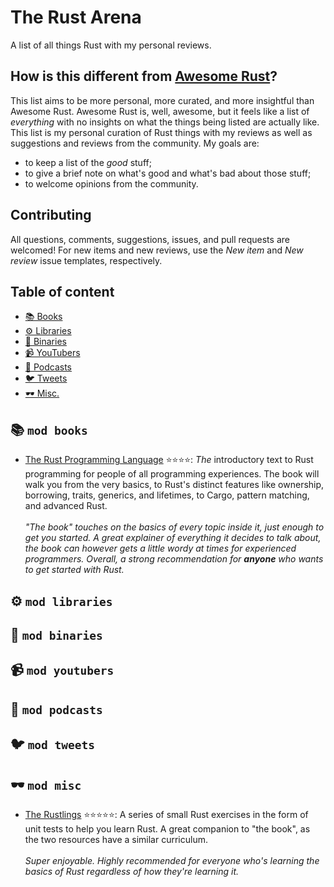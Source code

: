 # The Rust Arena

A list of all things Rust with my personal reviews.

## How is this different from [Awesome Rust][awesome-rust]?

[awesome-rust]: https://github.com/rust-unofficial/awesome-rust

This list aims to be more personal, more curated, and more insightful than
Awesome Rust. Awesome Rust is, well, awesome, but it feels like a list of
_everything_ with no insights on what the things being listed are actually like.
This list is my personal curation of Rust things with my reviews as well as
suggestions and reviews from the community. My goals are:

- to keep a list of the _good_ stuff;
- to give a brief note on what's good and what's bad about those stuff;
- to welcome opinions from the community.

## Contributing

All questions, comments, suggestions, issues, and pull requests are welcomed!
For new items and new reviews, use the _New item_ and _New review_ issue
templates, respectively.

## Table of content

- [📚 Books](#-mod-books)
- [⚙️ Libraries](#%EF%B8%8F-mod-libraries)
- [💾 Binaries](#-mod-binaries)
- [📹 YouTubers](#-mod-youtubers)
- [🎤 Podcasts](#-mod-podcasts)
- [🐦 Tweets](#-mod-tweets)
- [🕶️ Misc.](#%EF%B8%8F-mod-misc)

## 📚 `mod books`

* [The Rust Programming Language][the book] :star::star::star::star:: _The_
  introductory text to Rust programming for people of all programming
  experiences. The book will walk you from the very basics, to Rust's distinct
  features like ownership, borrowing, traits, generics, and lifetimes, to Cargo,
  pattern matching, and advanced Rust.<br/><br/>
  _"The book" touches on the basics of every topic inside it, just enough to get
  you started. A great explainer of everything it decides to talk about, the book
  can however gets a little wordy at times for experienced programmers. Overall,
  a strong recommendation for **anyone** who wants to get started with Rust._

[the book]: https://doc.rust-lang.org/stable/book

## ⚙️ `mod libraries`

## 💾 `mod binaries`

## 📹 `mod youtubers`

## 🎤 `mod podcasts`

## 🐦 `mod tweets`

## 🕶️ `mod misc`

* [The Rustlings][rustlings] :star::star::star::star::star:: A series of small
  Rust exercises in the form of unit tests to help you learn Rust. A great
  companion to "the book", as the two resources have a similar curriculum.<br/>
  <br/>
  _Super enjoyable. Highly recommended for everyone who's learning the basics of
  Rust regardless of how they're learning it._

[rustlings]: https://github.com/rust-lang/rustlings
